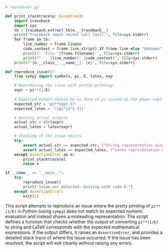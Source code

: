 ```python
# reproducer.py

def print_stacktrace(e: Exception):
    import traceback
    import sys
    tb = traceback.extract_tb(e.__traceback__)
    print("Traceback (most recent call last):", file=sys.stderr)
    for frame in tb:
        line_number = frame.lineno
        code_context = frame.line.strip() if frame.line else "Unknown"
        print(f'  File "{frame.filename}"', file=sys.stderr)
        print(f"    {line_number}: {code_context}", file=sys.stderr)
    print(f"{e.__class__.__name__}: {e}", file=sys.stderr)

def reproduce_issue():
    from sympy import symbols, pi, E, latex, exp

    # Reproducing the issue with pretty printing
    expr = pi**(1/E)
    
    # Expected output should be in form of pi raised to the power exp(-1) or similar (pi**exp(-1))
    expected_str = 'pi**exp(-1)'
    expected_latex = '\\pi^{e^{-1}}'

    # Getting actual outputs
    actual_str = str(expr)
    actual_latex = latex(expr)

    # Checking if the issue exists
    try:
        assert actual_str == expected_str, f"String representation mismatch. Got {actual_str}"
        assert actual_latex == expected_latex, f"Latex representation mismatch. Got {actual_latex}"
    except AssertionError as e:
        print_stacktrace(e)
        raise e

if __name__ == "__main__":
    try:
        reproduce_issue()
        print("Issue not detected. Exiting with code 0.")
    except AssertionError:
        exit(1)
```

This script attempts to reproduce an issue where the pretty printing of `pi**(1/E)` in Python (using `sympy`) does not match its expected numeric evaluation and instead shows a misleading representation. The script defines a function that checks whether the output of converting `pi**(1/E)` to string and LaTeX corresponds with the expected mathematical expressions. If the output differs, it raises an `AssertionError`, and provides a detailed stack trace of where the issue occurred. If the issue has been resolved, the script will exit cleanly without raising any errors.